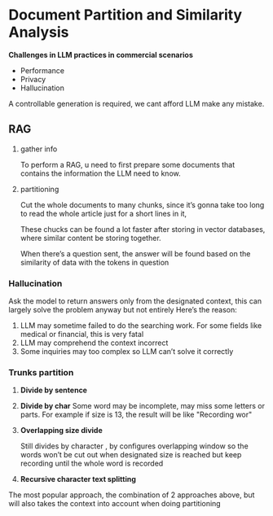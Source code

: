# Document Partition and Similarity Analysis

**Challenges in LLM practices in commercial scenarios**

- Performance
- Privacy
- Hallucination

A controllable generation is required, we cant afford LLM make any mistake.

## RAG

1. gather info

   To perform a RAG, u need to first prepare some documents that contains the information the LLM need to know.

2. partitioning

   Cut the whole documents to many chunks, since it’s gonna take too long to read the whole article just for a short
   lines in it,

   These chucks can be found a lot faster after storing in vector databases, where similar content be storing together.

   When there’s a question sent, the answer will be found based on the similarity of data with the tokens in question

### Hallucination

Ask the model to return answers only from the designated context, this can largely solve the problem anyway but not
entirely
Here’s the reason:

1. LLM may sometime failed to do the searching work. For some fields like medical or financial, this is very fatal
2. LLM may comprehend the context incorrect
3. Some inquiries may too complex so LLM can’t solve it correctly

### Trunks partition

1. **Divide by sentence**

2. **Divide by char**
   Some word may be incomplete, may miss some letters or parts.
   For example if size is 13, the result will be like "Recording wor"

3. **Overlapping size divide**

   Still divides by character , by configures overlapping window so the words won’t be cut out when designated size is
   reached but keep recording until the whole word is recorded

4. **Recursive character text splitting**

The most popular approach, the combination of 2 approaches above, but will also takes the context into account when
doing partitioning